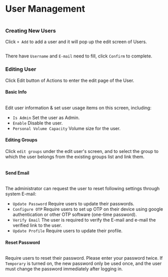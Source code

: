 # User Management

<figure><img src="../../.gitbook/assets/user_6_v26.png" alt=""><figcaption></figcaption></figure>

### Creating New Users

Click `+ Add` to add a user and it will pop up the edit screen of Users.

<figure><img src="../../.gitbook/assets/user_4_v26.png" alt=""><figcaption></figcaption></figure>

There have `Username` and `E-mail` need to fill, click `Confirm` to complete.

### Editing User

Click Edit button of Actions to enter the edit page of the User.

#### Basic Info

<figure><img src="../../.gitbook/assets/user_5_v26.png" alt=""><figcaption></figcaption></figure>

Edit user information & set user usage items on this screen, including:

* `Is Admin` Set the user as Admin.
* `Enable` Disable the user.
* `Personal Volume Capacity` Volume size for the user.

#### Editing Groups

Click `edit groups` under the edit user's screen, and to select the group to which the user belongs from the existing groups list and link them.

<figure><img src="../../.gitbook/assets/edit_groups.png" alt=""><figcaption></figcaption></figure>

#### Send Email

<figure><img src="../../.gitbook/assets/user_18_v26.png" alt=""><figcaption></figcaption></figure>

The administrator can request the user to reset following settings through system E-mail:

* `Update Password` Require users to update their passwords.
* `Configure OTP` Require users to set up OTP on their device using google authentication or other OTP software (one-time password).
* `Verify Email` The user is required to verify the E-mail and e-mail the verified link to the user.
* `Update Profile` Require users to update their profile.

#### Reset Password

<figure><img src="../../.gitbook/assets/user_19_v26.png" alt=""><figcaption></figcaption></figure>

Require users to reset their password. Please enter your password twice. If `Temporary` is turned on, the new password only be used once, and the user must change the password immediately after logging in.
